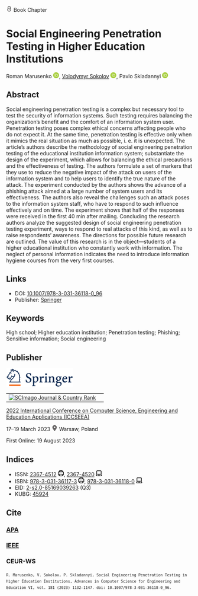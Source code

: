 <img src="/icons/lock.svg" width="16" height="16"> Book Chapter

# Social Engineering Penetration Testing in Higher Education Institutions

Roman Marusenko <a href="https://orcid.org/0000-0003-3631-9593" target="_blank"><img src="/icons/orcid.svg" width="16" height="16"></a>,
<a href="/">Volodymyr Sokolov</a> <a href="https://orcid.org/0000-0002-9349-7946" target="_blank"><img src="/icons/orcid.svg" width="16" height="16"></a>,
Pavlo Skladannyi <a href="https://orcid.org/0000-0002-7775-6039" target="_blank"><img src="/icons/orcid.svg" width="16" height="16"></a>

## Abstract

Social engineering penetration testing is a complex but necessary tool to test the security of information systems. Such testing requires balancing the organization’s benefit and the comfort of an information system user. Penetration testing poses complex ethical concerns affecting people who do not expect it. At the same time, penetration testing is effective only when it mimics the real situation as much as possible, i. e. it is unexpected. The article’s authors describe the methodology of social engineering penetration testing of the educational institution information system; substantiate the design of the experiment, which allows for balancing the ethical precautions and the effectiveness of testing. The authors formulate a set of markers that they use to reduce the negative impact of the attack on users of the information system and to help users to identify the true nature of the attack. The experiment conducted by the authors shows the advance of a phishing attack aimed at a large number of system users and its effectiveness. The authors also reveal the challenges such an attack poses to the information system staff, who have to respond to such influence effectively and on time. The experiment shows that half of the responses were received in the first 40 min after mailing. Concluding the research authors analyze the suggested design of social engineering penetration testing experiment, ways to respond to real attacks of this kind, as well as to raise respondents’ awareness. The directions for possible future research are outlined. The value of this research is in the object—students of a higher educational institution who constantly work with information. The neglect of personal information indicates the need to introduce information hygiene courses from the very first courses.

## Links

* DOI: [10.1007/978-3-031-36118-0_96](https://doi.org/10.1007/978-3-031-36118-0_96) 
* Publisher: [Springer](https://link.springer.com/chapter/10.1007/978-3-031-36118-0_96) 

## Keywords

High school; Higher education institution; Penetration testing; Phishing; Sensitive information; Social engineering

## Publisher

<img src="/icons/springer.svg" height="50">

<table>
<tr>
<td>
<a href="https://www.scimagojr.com/journalsearch.php?q=21100975545&amp;tip=sid&amp;exact=no" title="SCImago Journal &amp; Country Rank"><img border="0" src="https://www.scimagojr.com/journal_img.php?id=21100975545" alt="SCImago Journal &amp; Country Rank"  /></a>
</td>
<td style="text-align: left;">
<span class="__dimensions_badge_embed__" data-doi="10.1007/978-3-031-36118-0_96" data-hide-zero-citations="true"></span><script async src="https://badge.dimensions.ai/badge.js" charset="utf-8"></script>
</td>
</tr>
</table>

[2022 International Conference on Computer Science, Engineering and Education Applications (ICCSEEA)](https://link.springer.com/book/10.1007/978-3-031-36118-0)

17–19 March 2023 <img src="/icons/location-pin.svg" width="16" height="16"> Warsaw, Poland

First Online: 19 August 2023

## Indices

* ISSN: [2367-4512](https://portal.issn.org/resource/ISSN/2367-4512) <img src="/icons/print.svg" width="16" height="16">, [2367-4520](https://portal.issn.org/resource/ISSN/2367-4520) <img src="/icons/online.svg" width="16" height="16">
* ISBN: [978-3-031-36117-3](https://isbnsearch.org/isbn/978-3-031-36117-3) <img src="/icons/print.svg" width="16" height="16">, [978-3-031-36118-0](https://isbnsearch.org/isbn/978-3-031-36118-0) <img src="/icons/online.svg" width="16" height="16">
* EID: [2-s2.0-85169039263](http://www.scopus.com/record/display.url?origin=inward&eid=2-s2.0-85169039263) (Q3)
* KUBG: [45924](http://elibrary.kubg.edu.ua/id/eprint/45656/)

## Cite

### [APA](https://citation.crosscite.org/format?doi=10.1007/978-3-031-36118-0_96&style=apa&lang=en-US)

### [IEEE](https://citation.crosscite.org/format?doi=10.1007/978-3-031-36118-0_96&style=ieee&lang=en-US)

### CEUR-WS

<small>`R. Marusenko, V. Sokolov, P. Skladannyi, Social Engineering Penetration Testing in Higher Education Institutions, Advances in Computer Science for Engineering and Education VI, vol. 181 (2023) 1132–1147. doi: 10.1007/978-3-031-36118-0_96.`</small>